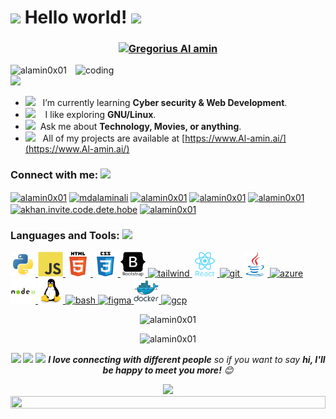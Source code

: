# <img src="https://github.com/TheDudeThatCode/TheDudeThatCode/blob/master/Assets/Hi.gif" width="29px"> Hello world!&nbsp;<img src="https://github.com/TheDudeThatCode/TheDudeThatCode/blob/master/Assets/Earth.gif" width="24px">
<!-- ! ............... https://github.com/Alamin0x01/ ----------------- -->
<h3 align="center"><a href="https://www.linkedin.com/in/mdalaminali/">
        <img alt="Gregorius Al amin" src="https://readme-typing-svg.herokuapp.com/?lines=I+Am+Md+Alamin+A.+♡;A+Ethical/White+Hat+Hacker💻;A+Front-End+Web+Developer&font=JetBrains%20Mono&width=380&height=60&color=68C3D4&vCenter=true&size=21"></a>
        </h3> <!-- ! ............... https://github.com/Alamin0x01/ ----------------- -->
<img align="right" alt="coding" width="400" src="https://raw.githubusercontent.com/SP-XD/SP-XD/main/images/dev-working_rounded.gif">
<p align="left"> <img src="https://komarev.com/ghpvc/?username=alamin0x01&label=Profile%20views&color=0e75b6&style=flat" alt="alamin0x01" /> 
<img src="https://media.giphy.com/media/mGcNjsfWAjY5AEZNw6/giphy.gif" width="50"></p>

- <img src="https://github.com/SP-XD/SP-XD/blob/main/images/Developer.gif?raw=true" width="24" />&nbsp;&nbsp;&nbsp;I’m currently learning **Cyber security & Web Development**.
<br> <!-- ! ............... https://github.com/Alamin0x01/ ----------------- -->
- <img src="https://raw.githubusercontent.com/SP-XD/SP-XD/main/images/linux_rounded.gif?raw=true" width="18" />&nbsp;&nbsp;&nbsp;  I like exploring **GNU/Linux**.
- <img src="https://github.com/SP-XD/SP-XD/blob/main/images/message.gif?raw=true" width="25" />&nbsp;&nbsp;Ask me about **Technology, Movies, or anything**.
 - <img src="https://media.giphy.com/media/WUlplcMpOCEmTGBtBW/giphy.gif?raw=true" width="20" />&nbsp;&nbsp;&nbsp;All of my projects are available at [https://www.Al-amin.ai/](https://www.Al-amin.ai/)
 <!-- ! ............... https://www.linkedin.com/in/mdalaminali/ ----------------- -->
<!-- ! ............... https://www.linkedin.com/in/mdalaminali/ ----------------- -->
<h3 align="left">Connect with me: 
<img src="https://github.com/TheDudeThatCode/TheDudeThatCode/blob/master/Assets/Handshake.gif" height="20px"> </h3>     
<p align="left"> <!-- ! ............... https://github.com/Alamin0x01/ ----------------- -->
<a href="https://twitter.com/alamin0x01" target="blank"><img align="center" src="https://raw.githubusercontent.com/rahuldkjain/github-profile-readme-generator/master/src/images/icons/Social/twitter.svg" alt="alamin0x01" height="30" width="40" /></a>
<a href="https://linkedin.com/in/mdalaminali" target="blank"><img align="center" src="https://raw.githubusercontent.com/rahuldkjain/github-profile-readme-generator/master/src/images/icons/Social/linked-in-alt.svg" alt="mdalaminali" height="30" width="40" /></a>
<a href="https://instagram.com/alamin0x01" target="blank"><img align="center" src="https://raw.githubusercontent.com/rahuldkjain/github-profile-readme-generator/master/src/images/icons/Social/instagram.svg" alt="alamin0x01" height="30" width="40" /></a>
<a href="https://fb.com/alamin0x01" target="blank"><img align="center" src="https://raw.githubusercontent.com/rahuldkjain/github-profile-readme-generator/master/src/images/icons/Social/facebook.svg" alt="alamin0x01" height="30" width="40" /></a>
<a href="https://stackoverflow.com/users/alamin0x01" target="blank"><img align="center" src="https://raw.githubusercontent.com/rahuldkjain/github-profile-readme-generator/master/src/images/icons/Social/stack-overflow.svg" alt="alamin0x01" height="30" width="40" /></a>
 <a href="https://discord.gg/akhan.invite.code.dete.hobe" target="blank"><img align="center" src="https://raw.githubusercontent.com/rahuldkjain/github-profile-readme-generator/master/src/images/icons/Social/discord.svg" alt="akhan.invite.code.dete.hobe" height="30" width="40" /></a>
<a href="/alamin0x01" target="blank"><img align="center" src="https://raw.githubusercontent.com/rahuldkjain/github-profile-readme-generator/master/src/images/icons/Social/rss.svg" alt="alamin0x01" height="30" width="40" /></a> 
</p> <!-- ! ............... https://github.com/Alamin0x01/ ----------------- -->
<!-- ! ............... https://github.com/Alamin0x01/ ----------------- -->
<h3 align="left">Languages and Tools: <img src="https://github.com/TheDudeThatCode/TheDudeThatCode/blob/master/Assets/Rocket.gif" width="20px"> </h3>
<p align="left"> 
        <a href="https://www.python.org" target="_blank" rel="noreferrer"> <img src="https://raw.githubusercontent.com/devicons/devicon/master/icons/python/python-original.svg" alt="python" width="40" height="40"/> </a>
        <a href="https://developer.mozilla.org/en-US/docs/Web/JavaScript" target="_blank" rel="noreferrer"> <img src="https://raw.githubusercontent.com/devicons/devicon/master/icons/javascript/javascript-original.svg" alt="javascript" width="40" height="40"/> </a>
<a href="https://www.w3.org/html/" target="_blank" rel="noreferrer"> <img src="https://raw.githubusercontent.com/devicons/devicon/master/icons/html5/html5-original-wordmark.svg" alt="html5" width="40" height="40"/> </a> 
        <a href="https://www.w3schools.com/css/" target="_blank" rel="noreferrer"> <img src="https://raw.githubusercontent.com/devicons/devicon/master/icons/css3/css3-original-wordmark.svg" alt="css3" width="40" height="40"/> </a> 
        <a href="https://getbootstrap.com" target="_blank" rel="noreferrer"> <img src="https://raw.githubusercontent.com/devicons/devicon/master/icons/bootstrap/bootstrap-plain-wordmark.svg" alt="bootstrap" width="40" height="40"/> </a>
        <a href="https://tailwindcss.com/" target="_blank" rel="noreferrer"> <img src="https://www.vectorlogo.zone/logos/tailwindcss/tailwindcss-icon.svg" alt="tailwind" width="40" height="40"/> </a>
        <a href="https://reactjs.org/" target="_blank" rel="noreferrer"> <img src="https://raw.githubusercontent.com/devicons/devicon/master/icons/react/react-original-wordmark.svg" alt="react" width="40" height="40"/> </a>
<a href="https://git-scm.com/" target="_blank" rel="noreferrer"> <img src="https://www.vectorlogo.zone/logos/git-scm/git-scm-icon.svg" alt="git" width="40" height="40"/> </a>
<a href="https://www.java.com" target="_blank" rel="noreferrer"> <img src="https://raw.githubusercontent.com/devicons/devicon/master/icons/java/java-original.svg" alt="java" width="40" height="40"/> </a>
<a href="https://azure.microsoft.com/en-in/" target="_blank" rel="noreferrer"> <img src="https://www.vectorlogo.zone/logos/microsoft_azure/microsoft_azure-icon.svg" alt="azure" width="40" height="40"/> </a>
        <a href="https://nodejs.org" target="_blank" rel="noreferrer"> <img src="https://raw.githubusercontent.com/devicons/devicon/master/icons/nodejs/nodejs-original-wordmark.svg" alt="nodejs" width="40" height="40"/> </a>
        <a href="https://www.linux.org/" target="_blank" rel="noreferrer"> <img src="https://raw.githubusercontent.com/devicons/devicon/master/icons/linux/linux-original.svg" alt="linux" width="40" height="40"/> </a> 
        <a href="https://www.gnu.org/software/bash/" target="_blank" rel="noreferrer"> <img src="https://www.vectorlogo.zone/logos/gnu_bash/gnu_bash-icon.svg" alt="bash" width="40" height="40"/> </a>
        <a href="https://www.figma.com/" target="_blank" rel="noreferrer"> <img src="https://www.vectorlogo.zone/logos/figma/figma-icon.svg" alt="figma" width="40" height="40"/> </a>
         <a href="https://www.docker.com/" target="_blank" rel="noreferrer"> <img src="https://raw.githubusercontent.com/devicons/devicon/master/icons/docker/docker-original-wordmark.svg" alt="docker" width="40" height="40"/> </a>
        <a href="https://cloud.google.com" target="_blank" rel="noreferrer"> <img src="https://www.vectorlogo.zone/logos/google_cloud/google_cloud-icon.svg" alt="gcp" width="40" height="40"/> </a>
</p>
<div align="center">
<p><img src="https://github-readme-stats.vercel.app/api?username=alamin0x01&show_icons=true&locale=en&theme=tokyonight" alt="alamin0x01" width="50%" /></p>
<p><img src="https://github-readme-streak-stats.herokuapp.com/?user=alamin0x01&&theme=tokyonight" alt="alamin0x01" width="50%" /></p>
<div/>         
<img src="https://i.imgur.com/x1KbuCq.gif" width="500">
<img src="https://raw.githubusercontent.com/trinib/trinib/snake/github-contribution-grid-snake-dark.svg" width="100%">
<!-- ! ............... https://www.linkedin.com/in/mdalaminali/ ----------------- -->
<!-- ! ............... https://github.com/Alamin0x01/ ----------------- -->
<img src="https://media.giphy.com/media/LnQjpWaON8nhr21vNW/giphy.gif" width="60"> <em><b>I love connecting with different people</b> so if you want to say <b>hi, I'll be happy to meet you more!</b> 😊</em>
 <!-- ! ............... https://www.linkedin.com/in/mdalaminali/ ----------------- --><!-- ! ............... https://www.linkedin.com/in/mdalaminali/ ----------------- --><!-- ! ............... https://github.com/Alamin0x01/ ----------------- -->
<p align="center">
        <img src="https://raw.githubusercontent.com/trinib/trinib/a5f17399d881c5651a89bfe4a621014b08346cf0/images/marquee.svg">
        <img src="https://i.imgur.com/dBaSKWF.gif" height="20" width="100%">
<!-- ! ............... https://www.linkedin.com/in/mdalaminali/ ----------------- -->
        <!-- ! ............... https://github.com/Alamin0x01/ ----------------- -->
